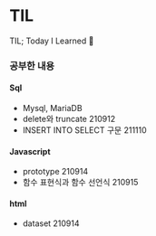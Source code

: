 # TIL
TIL; Today I Learned 🧐

### 공부한 내용
#### Sql
* Mysql, MariaDB
* delete와 truncate 210912
* INSERT INTO SELECT 구문 211110

#### Javascript
* prototype 210914
* 함수 표현식과 함수 선언식 210915

#### html
* dataset 210914
